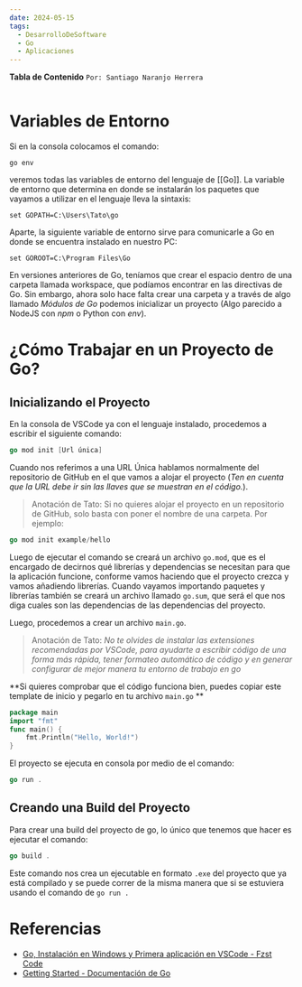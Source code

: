 ```yaml
---
date: 2024-05-15
tags:
  - DesarrolloDeSoftware
  - Go
  - Aplicaciones
---
```


**Tabla de Contenido**
	`Por: Santiago Naranjo Herrera`
```table-of-contents
```


# Variables de Entorno

Si en la consola colocamos el comando:

```shell
go env
```

veremos todas las variables de entorno del lenguaje de [[Go]]. La variable de entorno que determina en donde se instalarán los paquetes que vayamos a utilizar en el lenguaje lleva la sintaxis:

```shell
set GOPATH=C:\Users\Tato\go
```

Aparte, la siguiente variable de entorno sirve para comunicarle a Go en donde se encuentra instalado en nuestro PC:

```shell
set GOROOT=C:\Program Files\Go
```

En versiones anteriores de Go, teníamos que crear el espacio dentro de una carpeta llamada workspace, que podíamos encontrar en las directivas de Go. Sin embargo, ahora solo hace falta crear una carpeta y a través de algo llamado *Módulos de Go* podemos inicializar un proyecto (Algo parecido a NodeJS con *npm* o Python con *env*).

# ¿Cómo Trabajar en un Proyecto de Go?
## Inicializando el Proyecto

En la consola de VSCode ya con el lenguaje instalado, procedemos a escribir el siguiente comando:

```go
go mod init [Url única]
```

Cuando nos referimos a una URL Única hablamos normalmente del repositorio de GitHub en el que vamos a alojar el proyecto (*Ten en cuenta que la URL debe ir sin las llaves que se muestran en el código.*).

>Anotación de Tato: Si no quieres alojar el proyecto en un repositorio de GitHub, solo basta con poner el nombre de una carpeta. Por ejemplo:

```go
go mod init example/hello
```

Luego de ejecutar el comando se creará un archivo `go.mod`, que es el encargado de decirnos qué librerías y dependencias se necesitan para que la aplicación funcione, conforme vamos haciendo que el proyecto crezca y vamos añadiendo librerías. Cuando vayamos importando paquetes y librerías también se creará un archivo llamado `go.sum`, que será el que nos diga cuales son las dependencias de las dependencias del proyecto.

Luego, procedemos a crear un archivo `main.go`. 

>Anotación de Tato: *No te olvides de instalar las extensiones recomendadas por VSCode, para ayudarte a escribir código de una forma más rápida, tener formateo automático de código y en generar configurar de mejor manera tu entorno de trabajo en go*

**Si quieres comprobar que el código funciona bien, puedes copiar este template de inicio y pegarlo en tu archivo `main.go` **

```go
package main
import "fmt"
func main() {
    fmt.Println("Hello, World!")
}
```

El proyecto se ejecuta en consola por medio de el comando:

```go
go run .
```

## Creando una Build del Proyecto
Para crear una build del proyecto de go, lo único que tenemos que hacer es ejecutar el comando:

```go
go build .
```

Este comando nos crea un ejecutable en formato `.exe` del proyecto que ya está compilado y se puede correr de la misma manera que si se estuviera usando el comando de `go run .`


# Referencias
- [Go, Instalación en Windows y Primera aplicación en VSCode - Fzst Code](https://www.youtube.com/watch?v=lQVhwSJpkqg)
- [Getting Started - Documentación de Go](https://go.dev/doc/tutorial/getting-started)